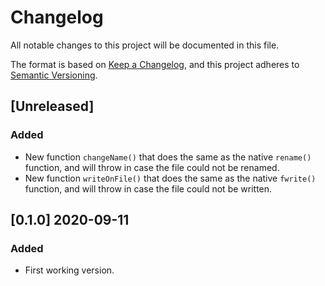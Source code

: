 # Changelog

All notable changes to this project will be documented in this file.

The format is based on [Keep a Changelog](https://keepachangelog.com/en/1.0.0/),
and this project adheres to [Semantic Versioning](https://semver.org/spec/v2.0.0.html).

## [Unreleased]

### Added

- New function `changeName()` that does the same as the native `rename()` function, and will throw in case the file could not be renamed.
- New function `writeOnFile()` that does the same as the native `fwrite()` function, and will throw in case the file could not be written.

## [0.1.0] 2020-09-11

### Added

- First working version.
